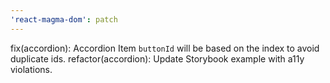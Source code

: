 ```yaml
---
'react-magma-dom': patch
---
```


fix(accordion): Accordion Item `buttonId` will be based on the index to avoid duplicate ids.
refactor(accordion): Update Storybook example with a11y violations.
